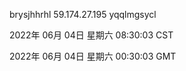brysjhhrhl 59.174.27.195 yqqlmgsycl

2022年 06月 04日 星期六 08:30:03 CST

2022年 06月 04日 星期六 00:30:03 GMT
